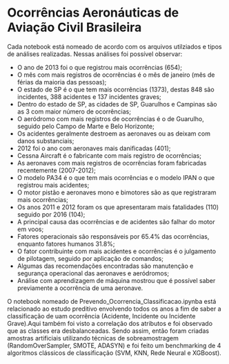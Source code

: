 # Ocorrências Aeronáuticas de Aviação Civil Brasileira

Cada notebook está nomeado de acordo com os arquivos utilziados e tipos de análises realizadas. Nessas análises foi possível observar:

- O ano de 2013 foi o que registrou mais ocorrências (654);
- O mês com mais registros de ocorrências é o mês de janeiro (mês de férias da maioria das pessoas);
- O estado de SP é o que tem mais ocorrências (1373), destas 848 são incidentes, 388 acidentes e 137 incidentes graves;
- Dentro do estado de SP, as cidades de SP, Guarulhos e Campinas são as 3 com maior número de ocorrências;
- O aeródromo com mais registros de ocorrências é o de Guarulho, seguido pelo Campo de Marte e Belo Horizonte;
- Os acidentes geralmente destroem as aeronaves ou as deixam com danos substanciais;
- 2012 foi o ano com aeronaves mais danificadas (401);
- Cessna Aircraft é o fabricante com mais registro de ocorrências;
- As aeronaves com mais registros de ocorrências foram fabricadas recentemente (2007-2012);
- O modelo PA34 é o que tem mais ocorrências e o modelo IPAN o que registrou mais acidentes;
- O motor pistão e aeronaves mono e bimotores são as que registraram mais ocorrências;
- Os anos 2011 e 2012 foram os que apresentaram mais fatalidades (110) seguido por 2016 (104);
- A principal causa das ocorrências e de acidentes são falhar do motor em voos;
- Fatores operacionais são responsáveis por 65.4% das ocorrências, enquanto fatores humanos 31.8%;
- O fator contribuinte com mais acidentes e ocorrências é o julgamento de pilotagem, seguido por aplicação de comandos;
- Algumas das recomendações encontradas são manutenção e segurança operacional das aeronaves e aeródromos;
- Análise com aprendizagem de máquina mostrou que é possível saber previamente a ocorrência de uma aeronave.

O notebook nomeado de Prevendo_Ocorrencia_Classificacao.ipynba está relacionado ao estudo preditivo envolvendo todos os anos a fim de saber a classificação de uam ocorrência (Acidente, Incidente ou Incidente Grave).Aqui também foi visto a correlação dos atributos e foi observado que as classes era desbalanceadas. Sendo assim, então foram criadas amostras artificiais utilizando técnicas de sobreamostragem (RandomOverSampler, SMOTE, ADASYN) e foi feito um benchmarking de 4 algoritmos clássicos de classificação (SVM, KNN, Rede Neural e XGBoost).


